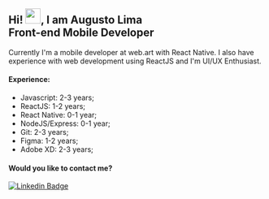 ## Hi! <img src="https://raw.githubusercontent.com/MartinHeinz/MartinHeinz/master/wave.gif" width="30px">, I am Augusto Lima </br>Front-end Mobile Developer

Currently I'm a mobile developer at web.art with React Native. I also have experience with web development using ReactJS and I'm UI/UX Enthusiast. 

#### Experience:
* Javascript: 2-3 years;
* ReactJS: 1-2 years;
* React Native: 0-1 year;
* NodeJS/Express: 0-1 year;
* Git: 2-3 years;
* Figma: 1-2 years;
* Adobe XD: 2-3 years;


#### Would you like to contact me?

[![Linkedin Badge](https://img.shields.io/badge/-LinkedIn-blue?style=flat-square&logo=Linkedin&logoColor=white&link=https://www.linkedin.com/in/augustolimads)](https://www.linkedin.com/in/augustolimads/)
